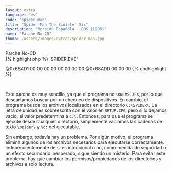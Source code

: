 ```yaml
---
layout: extra
language: "es"
code: "spider-man"
title: "Spider-Man The Sinister Six"
description: "Versión Española - DOS (1996)"
name: "Parche No-CD"
thumb: /assets/images/extras/spider-man.jpg
---
```


<div id="spider-man" class="collapsible-show">Parche No-CD</div>
<div id="spider-man-data" class="content-show" markdown="1">
{% highlight php %}
'SPIDER.EXE'

@0x68AD1  00 00 00 00 00 00 00 00
@0x68ADD  00 00 00
{% endhighlight %}
</div>
<br>

Este parche es muy sencillo, ya que el programa no usa `MSCDEX`, por lo que descartamos buscar por un chequeo de dispositivos. En cambio, el programa busca los archivos localizados en el directorio `C:\SPIDER\`. La letra de unidad es sobreescrita con el valor en `SETUP.CFG`, pero si lo dejamos vacío, el valor predetermina a `C:\`. Entonces, para que el programa se ejecute desde cualquier directorio, simplemente vaciamos las cadenas de texto `\spider\` y `%c:` del ejecutable.

Sin embargo, todavía hay un problema. Por algún motivo, el programa elimina algunos de los archivos necesarios para ejecutarse correctamente. Independientemente de si es intencional o no, como medida de seguridad o un efecto secundario inesperado, sigue siendo un misterio. Para evitar este problema, hay que cambiar los permisos/propiedades de los directorios y archivos a solo lectura.